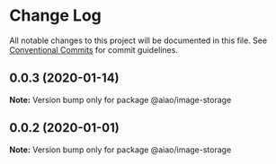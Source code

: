 # Change Log

All notable changes to this project will be documented in this file.
See [Conventional Commits](https://conventionalcommits.org) for commit guidelines.

## 0.0.3 (2020-01-14)

**Note:** Version bump only for package @aiao/image-storage

## 0.0.2 (2020-01-01)

**Note:** Version bump only for package @aiao/image-storage
